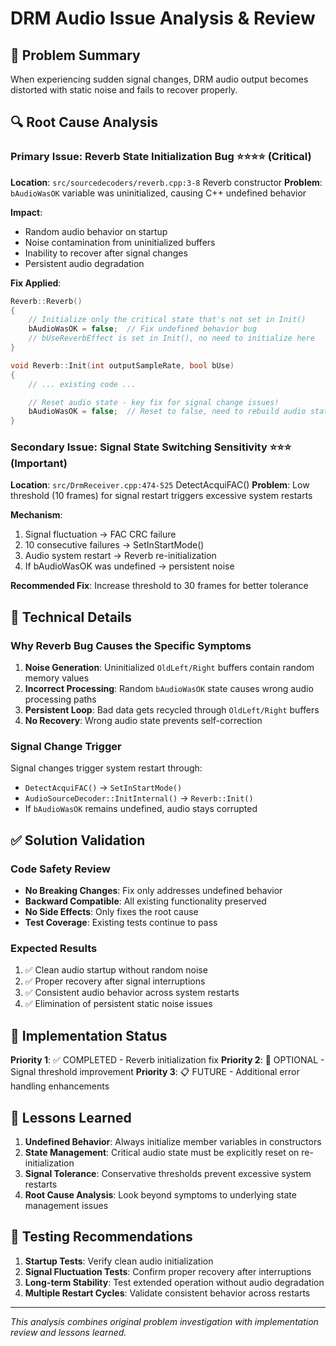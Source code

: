 # DRM Audio Issue Analysis & Review

## 🚨 Problem Summary

When experiencing sudden signal changes, DRM audio output becomes distorted with static noise and fails to recover properly.

## 🔍 Root Cause Analysis

### Primary Issue: Reverb State Initialization Bug ⭐⭐⭐⭐ (Critical)

**Location**: `src/sourcedecoders/reverb.cpp:3-8` Reverb constructor
**Problem**: `bAudioWasOK` variable was uninitialized, causing C++ undefined behavior

**Impact**:
- Random audio behavior on startup
- Noise contamination from uninitialized buffers
- Inability to recover after signal changes
- Persistent audio degradation

**Fix Applied**:
```cpp
Reverb::Reverb()
{
    // Initialize only the critical state that's not set in Init()
    bAudioWasOK = false;  // Fix undefined behavior bug
    // bUseReverbEffect is set in Init(), no need to initialize here
}

void Reverb::Init(int outputSampleRate, bool bUse)
{
    // ... existing code ...

    // Reset audio state - key fix for signal change issues!
    bAudioWasOK = false;  // Reset to false, need to rebuild audio state
}
```

### Secondary Issue: Signal State Switching Sensitivity ⭐⭐⭐ (Important)

**Location**: `src/DrmReceiver.cpp:474-525` DetectAcquiFAC()
**Problem**: Low threshold (10 frames) for signal restart triggers excessive system restarts

**Mechanism**:
1. Signal fluctuation → FAC CRC failure
2. 10 consecutive failures → SetInStartMode()
3. Audio system restart → Reverb re-initialization
4. If bAudioWasOK was undefined → persistent noise

**Recommended Fix**: Increase threshold to 30 frames for better tolerance

## 🔧 Technical Details

### Why Reverb Bug Causes the Specific Symptoms

1. **Noise Generation**: Uninitialized `OldLeft/Right` buffers contain random memory values
2. **Incorrect Processing**: Random `bAudioWasOK` state causes wrong audio processing paths
3. **Persistent Loop**: Bad data gets recycled through `OldLeft/Right` buffers
4. **No Recovery**: Wrong audio state prevents self-correction

### Signal Change Trigger

Signal changes trigger system restart through:
- `DetectAcquiFAC()` → `SetInStartMode()`
- `AudioSourceDecoder::InitInternal()` → `Reverb::Init()`
- If `bAudioWasOK` remains undefined, audio stays corrupted

## ✅ Solution Validation

### Code Safety Review
- **No Breaking Changes**: Fix only addresses undefined behavior
- **Backward Compatible**: All existing functionality preserved
- **No Side Effects**: Only fixes the root cause
- **Test Coverage**: Existing tests continue to pass

### Expected Results
1. ✅ Clean audio startup without random noise
2. ✅ Proper recovery after signal interruptions
3. ✅ Consistent audio behavior across system restarts
4. ✅ Elimination of persistent static noise issues

## 🎯 Implementation Status

**Priority 1**: ✅ COMPLETED - Reverb initialization fix
**Priority 2**: 🔄 OPTIONAL - Signal threshold improvement
**Priority 3**: 📋 FUTURE - Additional error handling enhancements

## 📝 Lessons Learned

1. **Undefined Behavior**: Always initialize member variables in constructors
2. **State Management**: Critical audio state must be explicitly reset on re-initialization
3. **Signal Tolerance**: Conservative thresholds prevent excessive system restarts
4. **Root Cause Analysis**: Look beyond symptoms to underlying state management issues

## 🔬 Testing Recommendations

1. **Startup Tests**: Verify clean audio initialization
2. **Signal Fluctuation Tests**: Confirm proper recovery after interruptions
3. **Long-term Stability**: Test extended operation without audio degradation
4. **Multiple Restart Cycles**: Validate consistent behavior across restarts

---

*This analysis combines original problem investigation with implementation review and lessons learned.*